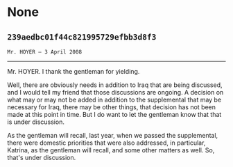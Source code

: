 # None
## `239aedbc01f44c821995729efbb3d8f3`
`Mr. HOYER — 3 April 2008`

---


Mr. HOYER. I thank the gentleman for yielding.

Well, there are obviously needs in addition to Iraq that are being 
discussed, and I would tell my friend that those discussions are 
ongoing. A decision on what may or may not be added in addition to the 
supplemental that may be necessary for Iraq, there may be other things, 
that decision has not been made at this point in time. But I do want to 
let the gentleman know that that is under discussion.

As the gentleman will recall, last year, when we passed the 
supplemental, there were domestic priorities that were also addressed, 
in particular, Katrina, as the gentleman will recall, and some other 
matters as well. So, that's under discussion.